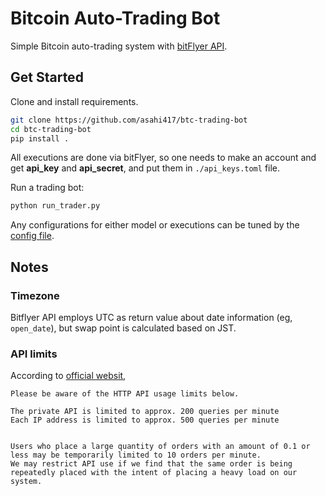 # Bitcoin Auto-Trading Bot 
Simple Bitcoin auto-trading system with [bitFlyer API](https://lightning.bitflyer.com/docs?lang=en).

## Get Started
Clone and install requirements.

```bash
git clone https://github.com/asahi417/btc-trading-bot
cd btc-trading-bot
pip install .
```

All executions are done via bitFlyer, so one needs to make an account and get **api_key** and **api_secret**,
and put them in `./api_keys.toml` file.

Run a trading bot: 

```bash
python run_trader.py
```

Any configurations for either model or executions can be tuned by the [config file](./config.toml).

## Notes
### Timezone
Bitflyer API employs UTC as return value about date information (eg, `open_date`), but swap point is calculated based 
on JST.

### API limits
According to [official websit](https://lightning.bitflyer.com/docs?lang=en),

```
Please be aware of the HTTP API usage limits below.

The private API is limited to approx. 200 queries per minute
Each IP address is limited to approx. 500 queries per minute


Users who place a large quantity of orders with an amount of 0.1 or less may be temporarily limited to 10 orders per minute.
We may restrict API use if we find that the same order is being repeatedly placed with the intent of placing a heavy load on our system.
```
